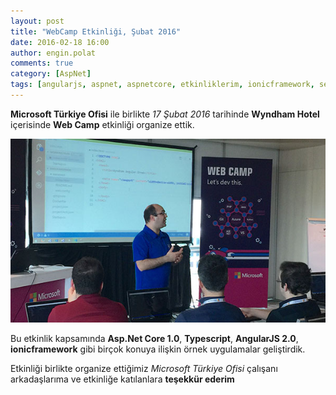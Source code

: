 ```yaml
---
layout: post
title: "WebCamp Etkinliği, Şubat 2016"
date: 2016-02-18 16:00
author: engin.polat
comments: true
category: [AspNet]
tags: [angularjs, aspnet, aspnetcore, etkinliklerim, ionicframework, seminer, typescript]
---
```

**Microsoft Türkiye Ofisi** ile birlikte *17 Şubat 2016* tarihinde **Wyndham Hotel** içerisinde **Web Camp** etkinliği organize ettik.

![](/assets/uploads/2016/02/wyndham.jpg)

Bu etkinlik kapsamında **Asp.Net Core 1.0**, **Typescript**, **AngularJS 2.0**, **ionicframework** gibi birçok konuya ilişkin örnek uygulamalar geliştirdik.

Etkinliği birlikte organize ettiğimiz *Microsoft Türkiye Ofisi* çalışanı arkadaşlarıma ve etkinliğe katılanlara **teşekkür ederim**

